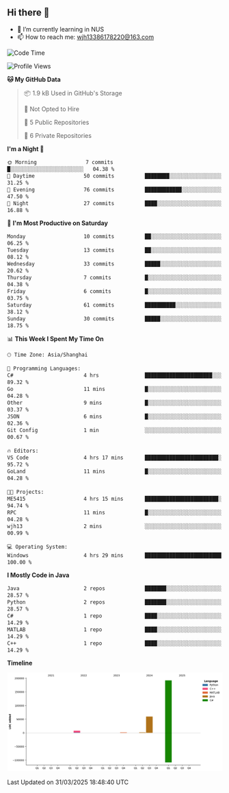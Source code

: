 ## Hi there 👋

- 🌱 I’m currently learning in NUS
- 📫 How to reach me: wjh13386178220@163.com


<!--START_SECTION:waka-->
![Code Time](http://img.shields.io/badge/Code%20Time-307%20hrs%2047%20mins-blue)

![Profile Views](http://img.shields.io/badge/Profile%20Views-0-blue)

**🐱 My GitHub Data** 

> 📦 1.9 kB Used in GitHub's Storage 
 > 
> 🚫 Not Opted to Hire
 > 
> 📜 5 Public Repositories 
 > 
> 🔑 6 Private Repositories 
 > 
**I'm a Night 🦉** 

```text
🌞 Morning                7 commits           █░░░░░░░░░░░░░░░░░░░░░░░░   04.38 % 
🌆 Daytime                50 commits          ████████░░░░░░░░░░░░░░░░░   31.25 % 
🌃 Evening                76 commits          ████████████░░░░░░░░░░░░░   47.50 % 
🌙 Night                  27 commits          ████░░░░░░░░░░░░░░░░░░░░░   16.88 % 
```
📅 **I'm Most Productive on Saturday** 

```text
Monday                   10 commits          ██░░░░░░░░░░░░░░░░░░░░░░░   06.25 % 
Tuesday                  13 commits          ██░░░░░░░░░░░░░░░░░░░░░░░   08.12 % 
Wednesday                33 commits          █████░░░░░░░░░░░░░░░░░░░░   20.62 % 
Thursday                 7 commits           █░░░░░░░░░░░░░░░░░░░░░░░░   04.38 % 
Friday                   6 commits           █░░░░░░░░░░░░░░░░░░░░░░░░   03.75 % 
Saturday                 61 commits          ██████████░░░░░░░░░░░░░░░   38.12 % 
Sunday                   30 commits          █████░░░░░░░░░░░░░░░░░░░░   18.75 % 
```


📊 **This Week I Spent My Time On** 

```text
🕑︎ Time Zone: Asia/Shanghai

💬 Programming Languages: 
C#                       4 hrs               ██████████████████████░░░   89.32 % 
Go                       11 mins             █░░░░░░░░░░░░░░░░░░░░░░░░   04.28 % 
Other                    9 mins              █░░░░░░░░░░░░░░░░░░░░░░░░   03.37 % 
JSON                     6 mins              █░░░░░░░░░░░░░░░░░░░░░░░░   02.36 % 
Git Config               1 min               ░░░░░░░░░░░░░░░░░░░░░░░░░   00.67 % 

🔥 Editors: 
VS Code                  4 hrs 17 mins       ████████████████████████░   95.72 % 
GoLand                   11 mins             █░░░░░░░░░░░░░░░░░░░░░░░░   04.28 % 

🐱‍💻 Projects: 
ME5415                   4 hrs 15 mins       ████████████████████████░   94.74 % 
RPC                      11 mins             █░░░░░░░░░░░░░░░░░░░░░░░░   04.28 % 
wjh13                    2 mins              ░░░░░░░░░░░░░░░░░░░░░░░░░   00.99 % 

💻 Operating System: 
Windows                  4 hrs 29 mins       █████████████████████████   100.00 % 
```

**I Mostly Code in Java** 

```text
Java                     2 repos             ███████░░░░░░░░░░░░░░░░░░   28.57 % 
Python                   2 repos             ███████░░░░░░░░░░░░░░░░░░   28.57 % 
C#                       1 repo              ████░░░░░░░░░░░░░░░░░░░░░   14.29 % 
MATLAB                   1 repo              ████░░░░░░░░░░░░░░░░░░░░░   14.29 % 
C++                      1 repo              ████░░░░░░░░░░░░░░░░░░░░░   14.29 % 
```



**Timeline**

![Lines of Code chart](https://raw.githubusercontent.com/wuhu-wang/wuhu-wang/main/assets/bar_graph.png)


 Last Updated on 31/03/2025 18:48:40 UTC
<!--END_SECTION:waka-->
